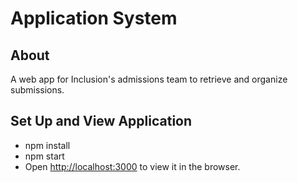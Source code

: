 # Application System

## About

A web app for Inclusion's admissions team to retrieve and organize submissions.

## Set Up and View Application

- npm install
- npm start
- Open [http://localhost:3000](http://localhost:3000) to view it in the browser.
